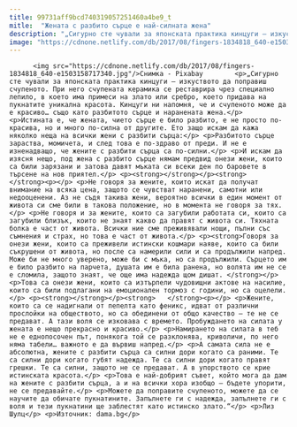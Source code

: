 ```yaml
---
title: 99731aff9bcd740319057251460a4be9_t
mitle:  "Жената с разбито сърце е най-силната жена"
description: "„Сигурно сте чували за японската практика кинцуги – изкуството да поправиш счупеното. При него счупената керамика се реставрира чрез специално лепило, в което има примеси на злато или сребро, което придава на пукнатите уникална красота. Кинцуги ни напомня, че и счупеното може да е красиво… също като разбитото сърце и наранената жена. Истината е, че …"
image: "https://cdnone.netlify.com/db/2017/08/fingers-1834818_640-e1503158717340.jpg"
---
```


          <img src="https://cdnone.netlify.com/db/2017/08/fingers-1834818_640-e1503158717340.jpg"/>Снимка - Pixabay        <p>„Сигурно сте чували за японската практика кинцуги – изкуството да поправиш счупеното. При него счупената керамика се реставрира чрез специално лепило, в което има примеси на злато или сребро, което придава на пукнатите уникална красота. Кинцуги ни напомня, че и счупеното може да е красиво… също като разбитото сърце и наранената жена.</p> <p>Истината е, че жената, чието сърце е било разбито, е не просто по-красива, но и много по-силна от другите. Ето защо искам да кажа няколко неща на всички жени с разбити сърца:</p> <p>Разбитото сърце зараства, момичета, и след това е по-здраво от преди. И не е изненадващо, че жените с разбити сърца са по-силни.</p> <p>И искам да изясня нещо, под жена с разбито сърце нямам предвид онези жени, които са били зарязани и затова давят мъката си всеки ден по баровете в търсене на нов приятел.</p> <p><strong></strong></p><strong>   </strong><p></p> <p>Не говоря за жените, които искат да получат внимание на всяка цена, защото се чувстват наранени, самотни или недооценени. Аз не съдя такива жени, вероятно всички в един момент от живота си сме били в такова положение, но в момента не говоря за тях.</p> <p>Не говоря и за жените, които са загубили работата си, които са загубили близък, които не знаят какво да правят с живота си. Тяхната болка е част от живота. Всички ние сме преживявали нощи, пълни със съмнения и страх, но това е част от живота.</p> <p><strong>Говоря за онези жени, които са преживели истински кошмари наяве, които са били съкрушени от живота, но после са намерили сили и са продължили напред. Може би не много уверено, може би с мъка, но са продължили. Сърцето им е било разбито на парчета, душата им е била ранена, но волята им не се е сломила, защото знаят, че още има надежда щом дишат. </strong></p> <p>Това са онези жени, които са изтърпели чудовищни актове на насилие, които са били подлагани на емоционален тормоз с години, но са оцелели.</p> <p><strong></strong></p><strong>   </strong><p></p> <p>Жените, които са се надигнали от пепелта като феникс, идват от различни прослойки на обществото, но са обединени от общо качество – те не се предават. А тази воля се изковава с времето. Пробуждането на силата у жената е нещо прекрасно и красиво.</p> <p>Намирането на силата в теб не е еднопосочен път, понякога той се разклонява, криволичи, по него няма табели… важното е да вървиш напред.</p> <p>А самата сила не е абсолютна, жените с разбити сърца са силни дори когато са раними. Те са силни дори когато губят надежда. Те са силни дори когато правят грешки. Те са силни, защото не се предават. А в упорството се крие истинската красота.</p> <p>Това е най-добрият съвет, който мога да дам на жените с разбити сърца, а и на всички хора изобщо – бъдете упорити, не се предавайте.</p> <p>Можете да поправите счупеното, можете да се научите да обичате пукнатините. Запълнете ги с надежда, запълнете ги с воля и тези пукнатини ще заблестят като истинско злато.“</p> <p>Лиз Шулц</p> <p>Източник: dama.bg</p>        